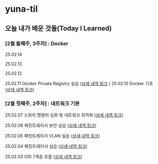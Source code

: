 # yuna-til

## 오늘 내가 배운 것들(Today I Learned)

### [2월 둘째주, 3주차] : Docker
25.02.14 

25.02.13 

25.02.12 

25.02.11 Docker Private Registry 실습 ([상세 내역 링크]()
)
25.02.10 Docker 기초 ([상세 내역 링크](https://github.com/100-hours-a-week/yuna-til/blob/304e51d253a16f3c41f689fb9057416f777cad7d/Feb/2025-02-03.md](https://github.com/100-hours-a-week/yuna-til/blob/2376c76aba43ce85efc4f63440cf78193ea27361/Feb/2025-02-10.md)))


### [2월 첫째주, 2주차] : 네트워크 기본
25.02.07 스위치 명령어 심화 및 네트워크 최적화 ([상세 내역 링크](https://github.com/100-hours-a-week/yuna-til/blob/4a39c0cfd2e658d5a7b01b1afa3db1acaf852394/Feb/2025-02-07.md))

25.02.06 패킷트레이서 보안 실습 ([상세 내역 링크](https://github.com/100-hours-a-week/yuna-til/blob/306e10778f94cf60d2dc013ccb187a2db7b93876/Feb/2025-02-06.md))

25.02.05 패킷트레이서 VLAN 실습 ([상세 내역 링크](https://github.com/100-hours-a-week/yuna-til/blob/dd3e7450671d0cf7ac41eb753293c0c9792e5a72/Feb/2025-02-05.md))

25.02.04 패킷트레이서 실습 ([상세 내역 링크](https://github.com/100-hours-a-week/yuna-til/blob/304e51d253a16f3c41f689fb9057416f777cad7d/Feb/2025-02-04.md))

25.02.03 OSI 7계층 흐름 ([상세 내역 링크](https://github.com/100-hours-a-week/yuna-til/blob/304e51d253a16f3c41f689fb9057416f777cad7d/Feb/2025-02-03.md))
